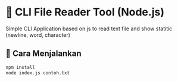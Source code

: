 # 📄 CLI File Reader Tool (Node.js)

Simple CLI Application based on js to read text file and show statitic (newline, word, character)

## 🚀 Cara Menjalankan

```bash
npm install
node index.js contoh.txt
```
